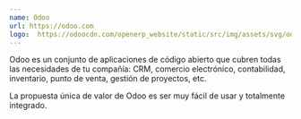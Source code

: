 ```yaml
---
name: Odoo
url: https://odoo.com
logo:  https://odoocdn.com/openerp_website/static/src/img/assets/svg/odoo_logo.svg
---
```

Odoo es un conjunto de aplicaciones de código abierto que cubren todas las necesidades de tu compañía: CRM, comercio electrónico, contabilidad, inventario, punto de venta, gestión de proyectos, etc.

La propuesta única de valor de Odoo es ser muy fácil de usar y totalmente integrado.